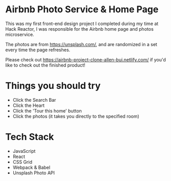 # Airbnb Photo Service & Home Page

This was my first front-end design project I completed during my time at Hack Reactor, I was responsible for the Airbnb home page and photos microservice.

The photos are from https://unsplash.com/, and are randomized in a set every time the page refreshes.

Please check out https://airbnb-project-clone-allen-bui.netlify.com/ if you'd like to check out the finished product!

# Things you should try

* Click the Search Bar
* Click the Heart
* Click the 'Tour this home' button
* Click the photos (it takes you directly to the specified room)

# Tech Stack

* JavaScript
* React
* CSS Grid
* Webpack & Babel
* Unsplash Photo API
